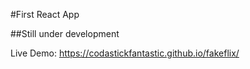 #First React App

##Still under development

Live Demo: https://codastickfantastic.github.io/fakeflix/
